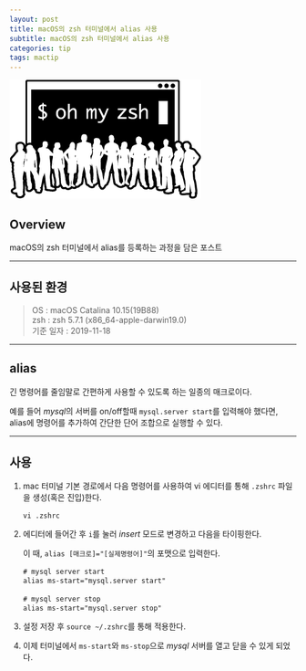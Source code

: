 ```yaml
---
layout: post
title: macOS의 zsh 터미널에서 alias 사용
subtitle: macOS의 zsh 터미널에서 alias 사용
categories: tip
tags: mactip
---
```


![zsh-logo](/assets/img/logo/zsh-logo.png)

## Overview

macOS의 zsh 터미널에서 alias를 등록하는 과정을 담은 포스트

***

## 사용된 환경

> OS : macOS Catalina 10.15(19B88)  
> zsh : zsh 5.7.1 (x86_64-apple-darwin19.0)  
> 기준 일자 : 2019-11-18  

***

## alias

긴 명령어를 줄임말로 간편하게 사용할 수 있도록 하는 일종의 매크로이다.

예를 들어 *mysql*의 서버를 on/off할때 `mysql.server start`를 입력해야 했다면, alias에 명령어를 추가하여 간단한 단어 조합으로 실행할 수 있다.

***

## 사용

1. mac 터미널 기본 경로에서 다음 명령어를 사용하여 vi 에디터를 통해 `.zshrc` 파일을 생성(혹은 진입)한다.

    ```
    vi .zshrc
    ```

2. 에디터에 들어간 후 `i`를 눌러 *insert* 모드로 변경하고 다음을 타이핑한다.

    이 때, `alias [매크로]="[실제명령어]"`의 포맷으로 입력한다.

    ```
    # mysql server start
    alias ms-start="mysql.server start"

    # mysql server stop
    alias ms-start="mysql.server stop"
    ```

3. 설정 저장 후 `source ~/.zshrc`를 통해 적용한다.

4. 이제 터미널에서 `ms-start`와 `ms-stop`으로 *mysql* 서버를 열고 닫을 수 있게 되었다.